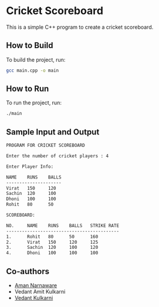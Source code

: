 # Cricket Scoreboard

This is a simple C++ program to create a cricket scoreboard.

## How to Build

To build the project, run:

```sh
gcc main.cpp -o main
```

## How to Run

To run the project, run:

```sh
./main
```

## Sample Input and Output

```sh
PROGRAM FOR CRICKET SCOREBOARD

Enter the number of cricket players : 4

Enter Player Info:

NAME    RUNS    BALLS
---------------------
Virat   150     120
Sachin  120     100
Dhoni   100     100
Rohit   80      50

SCOREBOARD:

NO.     NAME    RUNS    BALLS   STRIKE RATE
-------------------------------------------
1.      Rohit   80      50      160
2.      Virat   150     120     125
3.      Sachin  120     100     120
4.      Dhoni   100     100     100
```

## Co-authors

- [Aman Narnaware](https://github.com/RealBeazt)
- Vedant Amit Kulkarni
- [Vedant Kulkarni](https://github.com/Vedantk0410)

